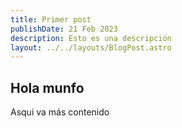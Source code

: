 ```yaml
---
title: Primer post
publishDate: 21 Feb 2023
description: Esto es una descripción
layout: ../../layouts/BlogPost.astro
---
```


## Hola munfo

Asqui va más contenido
